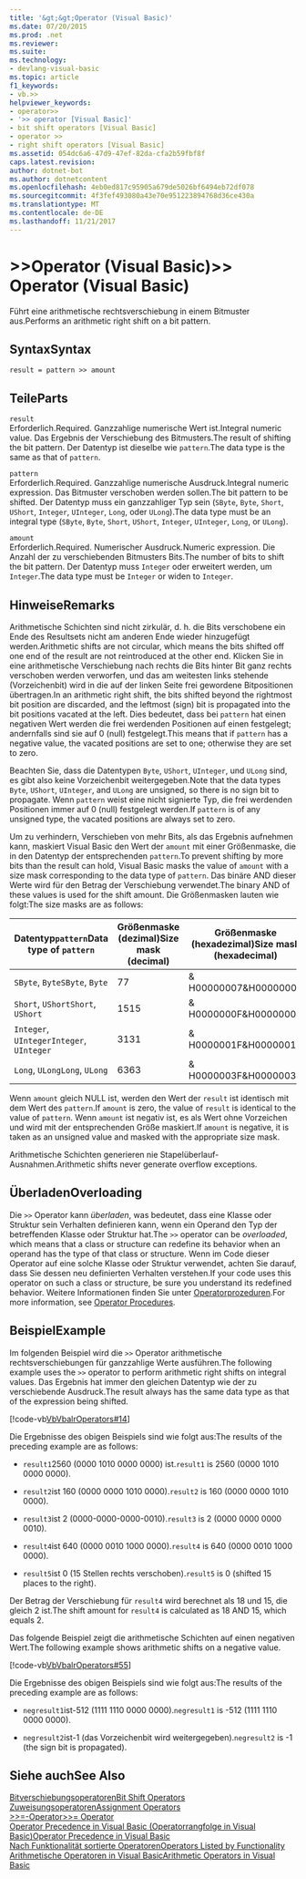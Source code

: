 ```yaml
---
title: '&gt;&gt;Operator (Visual Basic)'
ms.date: 07/20/2015
ms.prod: .net
ms.reviewer: 
ms.suite: 
ms.technology:
- devlang-visual-basic
ms.topic: article
f1_keywords:
- vb.>>
helpviewer_keywords:
- operator>>
- '>> operator [Visual Basic]'
- bit shift operators [Visual Basic]
- operator >>
- right shift operators [Visual Basic]
ms.assetid: 054dc6a6-47d9-47ef-82da-cfa2b59fbf8f
caps.latest.revision: 
author: dotnet-bot
ms.author: dotnetcontent
ms.openlocfilehash: 4eb0ed817c95905a679de5026bf6494eb72df078
ms.sourcegitcommit: 4f3fef493080a43e70e951223894768d36ce430a
ms.translationtype: MT
ms.contentlocale: de-DE
ms.lasthandoff: 11/21/2017
---
```

# <a name="gtgt-operator-visual-basic"></a><span data-ttu-id="881f5-102">&gt;&gt;Operator (Visual Basic)</span><span class="sxs-lookup"><span data-stu-id="881f5-102">&gt;&gt; Operator (Visual Basic)</span></span>
<span data-ttu-id="881f5-103">Führt eine arithmetische rechtsverschiebung in einem Bitmuster aus.</span><span class="sxs-lookup"><span data-stu-id="881f5-103">Performs an arithmetic right shift on a bit pattern.</span></span>  
  
## <a name="syntax"></a><span data-ttu-id="881f5-104">Syntax</span><span class="sxs-lookup"><span data-stu-id="881f5-104">Syntax</span></span>  
  
```  
result = pattern >> amount  
```  
  
## <a name="parts"></a><span data-ttu-id="881f5-105">Teile</span><span class="sxs-lookup"><span data-stu-id="881f5-105">Parts</span></span>  
 `result`  
 <span data-ttu-id="881f5-106">Erforderlich.</span><span class="sxs-lookup"><span data-stu-id="881f5-106">Required.</span></span> <span data-ttu-id="881f5-107">Ganzzahlige numerische Wert ist.</span><span class="sxs-lookup"><span data-stu-id="881f5-107">Integral numeric value.</span></span> <span data-ttu-id="881f5-108">Das Ergebnis der Verschiebung des Bitmusters.</span><span class="sxs-lookup"><span data-stu-id="881f5-108">The result of shifting the bit pattern.</span></span> <span data-ttu-id="881f5-109">Der Datentyp ist dieselbe wie `pattern`.</span><span class="sxs-lookup"><span data-stu-id="881f5-109">The data type is the same as that of `pattern`.</span></span>  
  
 `pattern`  
 <span data-ttu-id="881f5-110">Erforderlich.</span><span class="sxs-lookup"><span data-stu-id="881f5-110">Required.</span></span> <span data-ttu-id="881f5-111">Ganzzahlige numerische Ausdruck.</span><span class="sxs-lookup"><span data-stu-id="881f5-111">Integral numeric expression.</span></span> <span data-ttu-id="881f5-112">Das Bitmuster verschoben werden sollen.</span><span class="sxs-lookup"><span data-stu-id="881f5-112">The bit pattern to be shifted.</span></span> <span data-ttu-id="881f5-113">Der Datentyp muss ein ganzzahliger Typ sein (`SByte`, `Byte`, `Short`, `UShort`, `Integer`, `UInteger`, `Long`, oder `ULong`).</span><span class="sxs-lookup"><span data-stu-id="881f5-113">The data type must be an integral type (`SByte`, `Byte`, `Short`, `UShort`, `Integer`, `UInteger`, `Long`, or `ULong`).</span></span>  
  
 `amount`  
 <span data-ttu-id="881f5-114">Erforderlich.</span><span class="sxs-lookup"><span data-stu-id="881f5-114">Required.</span></span> <span data-ttu-id="881f5-115">Numerischer Ausdruck.</span><span class="sxs-lookup"><span data-stu-id="881f5-115">Numeric expression.</span></span> <span data-ttu-id="881f5-116">Die Anzahl der zu verschiebenden Bitmusters Bits.</span><span class="sxs-lookup"><span data-stu-id="881f5-116">The number of bits to shift the bit pattern.</span></span> <span data-ttu-id="881f5-117">Der Datentyp muss `Integer` oder erweitert werden, um `Integer`.</span><span class="sxs-lookup"><span data-stu-id="881f5-117">The data type must be `Integer` or widen to `Integer`.</span></span>  
  
## <a name="remarks"></a><span data-ttu-id="881f5-118">Hinweise</span><span class="sxs-lookup"><span data-stu-id="881f5-118">Remarks</span></span>  
 <span data-ttu-id="881f5-119">Arithmetische Schichten sind nicht zirkulär, d. h. die Bits verschobene ein Ende des Resultsets nicht am anderen Ende wieder hinzugefügt werden.</span><span class="sxs-lookup"><span data-stu-id="881f5-119">Arithmetic shifts are not circular, which means the bits shifted off one end of the result are not reintroduced at the other end.</span></span> <span data-ttu-id="881f5-120">Klicken Sie in eine arithmetische Verschiebung nach rechts die Bits hinter Bit ganz rechts verschoben werden verworfen, und das am weitesten links stehende (Vorzeichenbit) wird in die auf der linken Seite frei gewordene Bitpositionen übertragen.</span><span class="sxs-lookup"><span data-stu-id="881f5-120">In an arithmetic right shift, the bits shifted beyond the rightmost bit position are discarded, and the leftmost (sign) bit is propagated into the bit positions vacated at the left.</span></span> <span data-ttu-id="881f5-121">Dies bedeutet, dass bei `pattern` hat einen negativen Wert werden die frei werdenden Positionen auf einen festgelegt; andernfalls sind sie auf 0 (null) festgelegt.</span><span class="sxs-lookup"><span data-stu-id="881f5-121">This means that if `pattern` has a negative value, the vacated positions are set to one; otherwise they are set to zero.</span></span>  
  
 <span data-ttu-id="881f5-122">Beachten Sie, dass die Datentypen `Byte`, `UShort`, `UInteger`, und `ULong` sind, es gibt also keine Vorzeichenbit weitergegeben.</span><span class="sxs-lookup"><span data-stu-id="881f5-122">Note that the data types `Byte`, `UShort`, `UInteger`, and `ULong` are unsigned, so there is no sign bit to propagate.</span></span> <span data-ttu-id="881f5-123">Wenn `pattern` weist eine nicht signierte Typ, die frei werdenden Positionen immer auf 0 (null) festgelegt werden.</span><span class="sxs-lookup"><span data-stu-id="881f5-123">If `pattern` is of any unsigned type, the vacated positions are always set to zero.</span></span>  
  
 <span data-ttu-id="881f5-124">Um zu verhindern, Verschieben von mehr Bits, als das Ergebnis aufnehmen kann, maskiert Visual Basic den Wert der `amount` mit einer Größenmaske, die in den Datentyp der entsprechenden `pattern`.</span><span class="sxs-lookup"><span data-stu-id="881f5-124">To prevent shifting by more bits than the result can hold, Visual Basic masks the value of `amount` with a size mask corresponding to the data type of `pattern`.</span></span> <span data-ttu-id="881f5-125">Das binäre AND dieser Werte wird für den Betrag der Verschiebung verwendet.</span><span class="sxs-lookup"><span data-stu-id="881f5-125">The binary AND of these values is used for the shift amount.</span></span> <span data-ttu-id="881f5-126">Die Größenmasken lauten wie folgt:</span><span class="sxs-lookup"><span data-stu-id="881f5-126">The size masks are as follows:</span></span>  
  
|<span data-ttu-id="881f5-127">Datentyp`pattern`</span><span class="sxs-lookup"><span data-stu-id="881f5-127">Data type of `pattern`</span></span>|<span data-ttu-id="881f5-128">Größenmaske (dezimal)</span><span class="sxs-lookup"><span data-stu-id="881f5-128">Size mask (decimal)</span></span>|<span data-ttu-id="881f5-129">Größenmaske (hexadezimal)</span><span class="sxs-lookup"><span data-stu-id="881f5-129">Size mask (hexadecimal)</span></span>|  
|----------------------------|---------------------------|-------------------------------|  
|<span data-ttu-id="881f5-130">`SByte`, `Byte`</span><span class="sxs-lookup"><span data-stu-id="881f5-130">`SByte`, `Byte`</span></span>|<span data-ttu-id="881f5-131">7</span><span class="sxs-lookup"><span data-stu-id="881f5-131">7</span></span>|<span data-ttu-id="881f5-132">& H00000007</span><span class="sxs-lookup"><span data-stu-id="881f5-132">&H00000007</span></span>|  
|<span data-ttu-id="881f5-133">`Short`, `UShort`</span><span class="sxs-lookup"><span data-stu-id="881f5-133">`Short`, `UShort`</span></span>|<span data-ttu-id="881f5-134">15</span><span class="sxs-lookup"><span data-stu-id="881f5-134">15</span></span>|<span data-ttu-id="881f5-135">& H0000000F</span><span class="sxs-lookup"><span data-stu-id="881f5-135">&H0000000F</span></span>|  
|<span data-ttu-id="881f5-136">`Integer`, `UInteger`</span><span class="sxs-lookup"><span data-stu-id="881f5-136">`Integer`, `UInteger`</span></span>|<span data-ttu-id="881f5-137">31</span><span class="sxs-lookup"><span data-stu-id="881f5-137">31</span></span>|<span data-ttu-id="881f5-138">& H0000001F</span><span class="sxs-lookup"><span data-stu-id="881f5-138">&H0000001F</span></span>|  
|<span data-ttu-id="881f5-139">`Long`, `ULong`</span><span class="sxs-lookup"><span data-stu-id="881f5-139">`Long`, `ULong`</span></span>|<span data-ttu-id="881f5-140">63</span><span class="sxs-lookup"><span data-stu-id="881f5-140">63</span></span>|<span data-ttu-id="881f5-141">& H0000003F</span><span class="sxs-lookup"><span data-stu-id="881f5-141">&H0000003F</span></span>|  
  
 <span data-ttu-id="881f5-142">Wenn `amount` gleich NULL ist, werden den Wert der `result` ist identisch mit dem Wert des `pattern`.</span><span class="sxs-lookup"><span data-stu-id="881f5-142">If `amount` is zero, the value of `result` is identical to the value of `pattern`.</span></span> <span data-ttu-id="881f5-143">Wenn `amount` ist negativ ist, es als Wert ohne Vorzeichen und wird mit der entsprechenden Größe maskiert.</span><span class="sxs-lookup"><span data-stu-id="881f5-143">If `amount` is negative, it is taken as an unsigned value and masked with the appropriate size mask.</span></span>  
  
 <span data-ttu-id="881f5-144">Arithmetische Schichten generieren nie Stapelüberlauf-Ausnahmen.</span><span class="sxs-lookup"><span data-stu-id="881f5-144">Arithmetic shifts never generate overflow exceptions.</span></span>  
  
## <a name="overloading"></a><span data-ttu-id="881f5-145">Überladen</span><span class="sxs-lookup"><span data-stu-id="881f5-145">Overloading</span></span>  
 <span data-ttu-id="881f5-146">Die `>>` Operator kann *überladen*, was bedeutet, dass eine Klasse oder Struktur sein Verhalten definieren kann, wenn ein Operand den Typ der betreffenden Klasse oder Struktur hat.</span><span class="sxs-lookup"><span data-stu-id="881f5-146">The `>>` operator can be *overloaded*, which means that a class or structure can redefine its behavior when an operand has the type of that class or structure.</span></span> <span data-ttu-id="881f5-147">Wenn im Code dieser Operator auf eine solche Klasse oder Struktur verwendet, achten Sie darauf, dass Sie dessen neu definierten Verhalten verstehen.</span><span class="sxs-lookup"><span data-stu-id="881f5-147">If your code uses this operator on such a class or structure, be sure you understand its redefined behavior.</span></span> <span data-ttu-id="881f5-148">Weitere Informationen finden Sie unter [Operatorprozeduren](../../../visual-basic/programming-guide/language-features/procedures/operator-procedures.md).</span><span class="sxs-lookup"><span data-stu-id="881f5-148">For more information, see [Operator Procedures](../../../visual-basic/programming-guide/language-features/procedures/operator-procedures.md).</span></span>  
  
## <a name="example"></a><span data-ttu-id="881f5-149">Beispiel</span><span class="sxs-lookup"><span data-stu-id="881f5-149">Example</span></span>  
 <span data-ttu-id="881f5-150">Im folgenden Beispiel wird die `>>` Operator arithmetische rechtsverschiebungen für ganzzahlige Werte ausführen.</span><span class="sxs-lookup"><span data-stu-id="881f5-150">The following example uses the `>>` operator to perform arithmetic right shifts on integral values.</span></span> <span data-ttu-id="881f5-151">Das Ergebnis hat immer den gleichen Datentyp wie der zu verschiebende Ausdruck.</span><span class="sxs-lookup"><span data-stu-id="881f5-151">The result always has the same data type as that of the expression being shifted.</span></span>  
  
 [!code-vb[VbVbalrOperators#14](../../../visual-basic/language-reference/operators/codesnippet/VisualBasic/right-shift-operator_1.vb)]  
  
 <span data-ttu-id="881f5-152">Die Ergebnisse des obigen Beispiels sind wie folgt aus:</span><span class="sxs-lookup"><span data-stu-id="881f5-152">The results of the preceding example are as follows:</span></span>  
  
-   <span data-ttu-id="881f5-153">`result1`2560 (0000 1010 0000 0000) ist.</span><span class="sxs-lookup"><span data-stu-id="881f5-153">`result1` is 2560 (0000 1010 0000 0000).</span></span>  
  
-   <span data-ttu-id="881f5-154">`result2`ist 160 (0000 0000 1010 0000).</span><span class="sxs-lookup"><span data-stu-id="881f5-154">`result2` is 160 (0000 0000 1010 0000).</span></span>  
  
-   <span data-ttu-id="881f5-155">`result3`ist 2 (0000-0000-0000-0010).</span><span class="sxs-lookup"><span data-stu-id="881f5-155">`result3` is 2 (0000 0000 0000 0010).</span></span>  
  
-   <span data-ttu-id="881f5-156">`result4`ist 640 (0000 0010 1000 0000).</span><span class="sxs-lookup"><span data-stu-id="881f5-156">`result4` is 640 (0000 0010 1000 0000).</span></span>  
  
-   <span data-ttu-id="881f5-157">`result5`ist 0 (15 Stellen rechts verschoben).</span><span class="sxs-lookup"><span data-stu-id="881f5-157">`result5` is 0 (shifted 15 places to the right).</span></span>  
  
 <span data-ttu-id="881f5-158">Der Betrag der Verschiebung für `result4` wird berechnet als 18 und 15, die gleich 2 ist.</span><span class="sxs-lookup"><span data-stu-id="881f5-158">The shift amount for `result4` is calculated as 18 AND 15, which equals 2.</span></span>  
  
 <span data-ttu-id="881f5-159">Das folgende Beispiel zeigt die arithmetische Schichten auf einen negativen Wert.</span><span class="sxs-lookup"><span data-stu-id="881f5-159">The following example shows arithmetic shifts on a negative value.</span></span>  
  
 [!code-vb[VbVbalrOperators#55](../../../visual-basic/language-reference/operators/codesnippet/VisualBasic/right-shift-operator_2.vb)]  
  
 <span data-ttu-id="881f5-160">Die Ergebnisse des obigen Beispiels sind wie folgt aus:</span><span class="sxs-lookup"><span data-stu-id="881f5-160">The results of the preceding example are as follows:</span></span>  
  
-   <span data-ttu-id="881f5-161">`negresult1`ist-512 (1111 1110 0000 0000).</span><span class="sxs-lookup"><span data-stu-id="881f5-161">`negresult1` is -512 (1111 1110 0000 0000).</span></span>  
  
-   <span data-ttu-id="881f5-162">`negresult2`ist-1 (das Vorzeichenbit wird weitergegeben).</span><span class="sxs-lookup"><span data-stu-id="881f5-162">`negresult2` is -1 (the sign bit is propagated).</span></span>  
  
## <a name="see-also"></a><span data-ttu-id="881f5-163">Siehe auch</span><span class="sxs-lookup"><span data-stu-id="881f5-163">See Also</span></span>  
 [<span data-ttu-id="881f5-164">Bitverschiebungsoperatoren</span><span class="sxs-lookup"><span data-stu-id="881f5-164">Bit Shift Operators</span></span>](../../../visual-basic/language-reference/operators/bit-shift-operators.md)  
 [<span data-ttu-id="881f5-165">Zuweisungsoperatoren</span><span class="sxs-lookup"><span data-stu-id="881f5-165">Assignment Operators</span></span>](../../../visual-basic/language-reference/operators/assignment-operators.md)  
 [<span data-ttu-id="881f5-166">>>=-Operator</span><span class="sxs-lookup"><span data-stu-id="881f5-166">>>= Operator</span></span>](../../../visual-basic/language-reference/operators/right-shift-assignment-operator.md)  
 [<span data-ttu-id="881f5-167">Operator Precedence in Visual Basic (Operatorrangfolge in Visual Basic)</span><span class="sxs-lookup"><span data-stu-id="881f5-167">Operator Precedence in Visual Basic</span></span>](../../../visual-basic/language-reference/operators/operator-precedence.md)  
 [<span data-ttu-id="881f5-168">Nach Funktionalität sortierte Operatoren</span><span class="sxs-lookup"><span data-stu-id="881f5-168">Operators Listed by Functionality</span></span>](../../../visual-basic/language-reference/operators/operators-listed-by-functionality.md)  
 [<span data-ttu-id="881f5-169">Arithmetische Operatoren in Visual Basic</span><span class="sxs-lookup"><span data-stu-id="881f5-169">Arithmetic Operators in Visual Basic</span></span>](../../../visual-basic/programming-guide/language-features/operators-and-expressions/arithmetic-operators.md)
